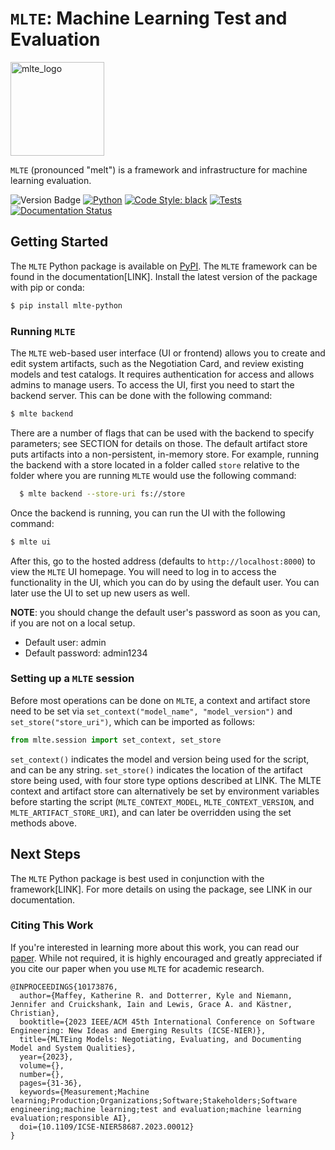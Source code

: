 # `MLTE`: Machine Learning Test and Evaluation

<img src="https://raw.githubusercontent.com/mlte-team/mlte/master/assets/MLTE_Logo_Color.svg" alt="mlte_logo" width="150"/>

`MLTE` (pronounced "melt") is a framework and infrastructure for machine learning evaluation.

![Version Badge](https://img.shields.io/badge/release-v1.0.2-e19b38)
[![Python](https://img.shields.io/pypi/pyversions/mlte-python.svg)](https://badge.fury.io/py/mlte-python)
[![Code Style: black](https://img.shields.io/badge/code%20style-black-000000.svg)](https://github.com/psf/black)
[![Tests](https://github.com/mlte-team/mlte/actions/workflows/ci.yaml/badge.svg)](https://github.com/mlte-team/mlte/actions/workflows/ci.yaml)
[![Documentation Status](https://readthedocs.org/projects/mlte/badge/?version=latest)](https://mlte.readthedocs.io/en/latest/?badge=latest)

## Getting Started

The `MLTE` Python package is available on <a href="https://pypi.org/project/mlte-python/" target="_blank">PyPI</a>. The `MLTE` framework can be found in the documentation[LINK]. Install the latest version of the package with pip or conda:

```bash
$ pip install mlte-python
```

### Running `MLTE`

The `MLTE` web-based user interface (UI or frontend) allows you to create and edit system artifacts, such as the Negotiation Card, and review existing models and test catalogs. It requires authentication for access and allows admins to manage users. To access the UI, first you need to start the backend server. This can be done with the following command:

```bash
$ mlte backend
```

There are a number of flags that can be used with the backend to specify parameters; see SECTION for details on those. The default artifact store puts artifacts into a non-persistent, in-memory store. For example, running the backend with a store located in a folder called `store` relative to the folder where you are running `MLTE` would use the following command:

  ```bash
    $ mlte backend --store-uri fs://store
  ```

Once the backend is running, you can run the UI with the following command:

```bash
$ mlte ui
```

After this, go to the hosted address (defaults to `http://localhost:8000`) to view the `MLTE` UI homepage. You will need to log in to access the functionality in the UI, which you can do by using the default user. You can later use the UI to set up new users as well.

**NOTE**: you should change the default user's password as soon as you can, if you are not on a local setup.

* Default user: admin
* Default password: admin1234

### Setting up a `MLTE` session

Before most operations can be done on `MLTE`, a context and artifact store need to be set via ``set_context("model_name", "model_version")`` and ``set_store("store_uri")``, which can be imported as follows:

```python
from mlte.session import set_context, set_store
```
``set_context()`` indicates the model and version being used for the script, and can be any string. ``set_store()`` indicates the location of the artifact store being used, with four store type options described at LINK. The MLTE context and artifact store can alternatively be set by environment variables before starting the script (``MLTE_CONTEXT_MODEL``, ``MLTE_CONTEXT_VERSION``, and ``MLTE_ARTIFACT_STORE_URI``), and can later be overridden using the set methods above.

## Next Steps

The `MLTE` Python package is best used in conjunction with the framework[LINK]. For more details on using the package, see LINK in our documentation.

### Citing This Work

If you're interested in learning more about this work, you can read our <a href="https://ieeexplore.ieee.org/document/10173876" target="_blank">paper</a>. While not required, it is highly encouraged and greatly appreciated if you cite our paper when you use `MLTE` for academic research.

```
@INPROCEEDINGS{10173876,
  author={Maffey, Katherine R. and Dotterrer, Kyle and Niemann, Jennifer and Cruickshank, Iain and Lewis, Grace A. and Kästner, Christian},
  booktitle={2023 IEEE/ACM 45th International Conference on Software Engineering: New Ideas and Emerging Results (ICSE-NIER)}, 
  title={MLTEing Models: Negotiating, Evaluating, and Documenting Model and System Qualities}, 
  year={2023},
  volume={},
  number={},
  pages={31-36},
  keywords={Measurement;Machine learning;Production;Organizations;Software;Stakeholders;Software engineering;machine learning;test and evaluation;machine learning evaluation;responsible AI},
  doi={10.1109/ICSE-NIER58687.2023.00012}
}
```